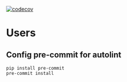 [![codecov](https://codecov.io/gh/EvenTITO/users/graph/badge.svg?token=8HYPP8CZJ6)](https://codecov.io/gh/EvenTITO/users)

# Users

## Config pre-commit for autolint
```
pip install pre-commit
pre-commit install
```

